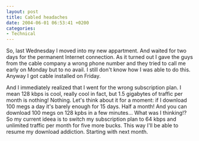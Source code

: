 ```yaml
---
layout: post
title: Cabled headaches
date: 2004-06-01 06:53:41 +0200
categories:
- Technical
---
```

So, last Wednesday I moved into my new appartment. And waited for two days for the permanent Internet connection. As it turned out I gave the guys from the cable company a wrong phone number and they tried to call me early on Monday but to no avail. I still don't know how I was able to do this. Anyway I got cable installed on Friday.

And I immediately realized that I went for the wrong subscription plan. I mean 128 kbps is cool, really cool in fact, but 1.5 gigabytes of traffic per month is nothing! Nothing. Let's think about it for a moment: if I download 100 megs a day it's barely enough for 15 days. Half a month! And you can download 100 megs on 128 kpbs in a few minutes... What was I thinking!? So my current ideea is to switch my subscription plan to 64 kbps and unlimited traffic per month for five more bucks. This way I'll be able to resume my download addiction. Starting with next month.

